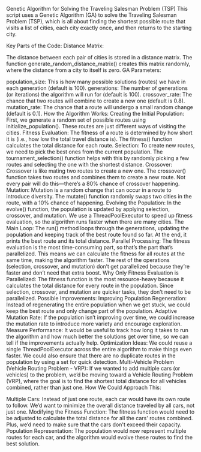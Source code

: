 Genetic Algorithm for Solving the Traveling Salesman Problem (TSP)
This script uses a Genetic Algorithm (GA) to solve the Traveling Salesman Problem (TSP), which is all about finding the shortest possible route that visits a list of cities, each city exactly once, and then returns to the starting city.

Key Parts of the Code:
Distance Matrix:

The distance between each pair of cities is stored in a distance matrix. The function generate_random_distance_matrix() creates this matrix randomly, where the distance from a city to itself is zero.
GA Parameters:

population_size: This is how many possible solutions (routes) we have in each generation (default is 100).
generations: The number of generations (or iterations) the algorithm will run for (default is 100).
crossover_rate: The chance that two routes will combine to create a new one (default is 0.8).
mutation_rate: The chance that a route will undergo a small random change (default is 0.1).
How the Algorithm Works:
Creating the Initial Population:
First, we generate a random set of possible routes using initialize_population(). These routes are just different ways of visiting the cities.
Fitness Evaluation:
The fitness of a route is determined by how short it is (i.e., how low the total travel distance is). The fitness() function calculates the total distance for each route.
Selection:
To create new routes, we need to pick the best ones from the current population. The tournament_selection() function helps with this by randomly picking a few routes and selecting the one with the shortest distance.
Crossover:
Crossover is like mating two routes to create a new one. The crossover() function takes two routes and combines them to create a new route. Not every pair will do this—there’s a 80% chance of crossover happening.
Mutation:
Mutation is a random change that can occur in a route to introduce diversity. The mutate() function randomly swaps two cities in the route, with a 10% chance of happening.
Evolving the Population:
In the evolve() function, the population is updated by applying selection, crossover, and mutation. We use a ThreadPoolExecutor to speed up fitness evaluation, so the algorithm runs faster when there are many cities.
The Main Loop:
The run() method loops through the generations, updating the population and keeping track of the best route found so far. At the end, it prints the best route and its total distance.
Parallel Processing:
The fitness evaluation is the most time-consuming part, so that’s the part that’s parallelized. This means we can calculate the fitness for all routes at the same time, making the algorithm faster.
The rest of the operations (selection, crossover, and mutation) don’t get parallelized because they’re faster and don’t need that extra boost.
Why Only Fitness Evaluation is Parallelized:
The fitness function is the most resource-heavy because it calculates the total distance for every route in the population. Since selection, crossover, and mutation are quicker tasks, they don’t need to be parallelized.
Possible Improvements:
Improving Population Regeneration:
Instead of regenerating the entire population when we get stuck, we could keep the best route and only change part of the population.
Adaptive Mutation Rate:
If the population isn’t improving over time, we could increase the mutation rate to introduce more variety and encourage exploration.
Measure Performance:
It would be useful to track how long it takes to run the algorithm and how much better the solutions get over time, so we can tell if the improvements actually help.
Optimization Ideas:
We could reuse a single ThreadPoolExecutor across the entire algorithm to make things even faster.
We could also ensure that there are no duplicate routes in the population by using a set for quick detection.
Multi-Vehicle Problem (Vehicle Routing Problem - VRP):
If we wanted to add multiple cars (or vehicles) to the problem, we’d be moving toward a Vehicle Routing Problem (VRP), where the goal is to find the shortest total distance for all vehicles combined, rather than just one.
How We Could Approach This:

Multiple Cars:
Instead of just one route, each car would have its own route to follow. We’d want to minimize the overall distance traveled by all cars, not just one.
Modifying the Fitness Function:
The fitness function would need to be adjusted to calculate the total distance for all the cars' routes combined. Plus, we’d need to make sure that the cars don't exceed their capacity.
Population Representation:
The population would now represent multiple routes for each car, and the algorithm would evolve these routes to find the best solution.
